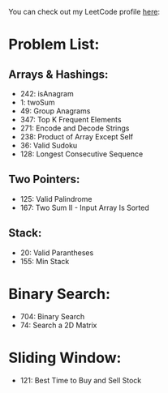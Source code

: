 You can check out my LeetCode profile [here](https://leetcode.com/u/xcT7o8MoNe/):  

# Problem List:
## Arrays & Hashings:
* 242: isAnagram
* 1:   twoSum
* 49:  Group Anagrams
* 347: Top K Frequent Elements
* 271: Encode and Decode Strings
* 238: Product of Array Except Self
* 36:  Valid Sudoku
* 128: Longest Consecutive Sequence


## Two Pointers:
* 125: Valid Palindrome
* 167: Two Sum II - Input Array Is Sorted

## Stack:
* 20:  Valid Parantheses
* 155: Min Stack

# Binary Search:
* 704: Binary Search
* 74: Search a 2D Matrix

# Sliding Window:
* 121: Best Time to Buy and Sell Stock
